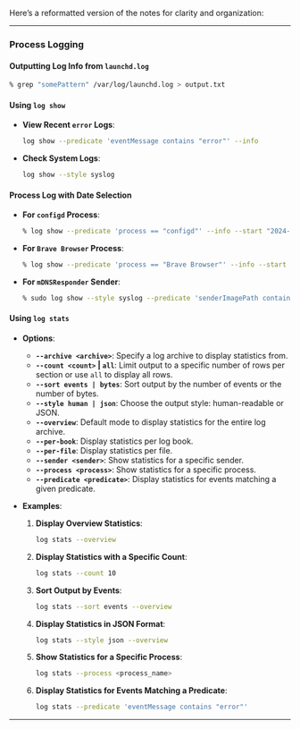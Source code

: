 Here’s a reformatted version of the notes for clarity and organization:

---

### **Process Logging**

#### **Outputting Log Info from `launchd.log`**
```bash
% grep "somePattern" /var/log/launchd.log > output.txt
```

#### **Using `log show`**

- **View Recent `error` Logs**:
  ```bash
  log show --predicate 'eventMessage contains "error"' --info
  ```

- **Check System Logs**:
  ```bash
  log show --style syslog
  ```

#### **Process Log with Date Selection**

- **For `configd` Process**:
  ```bash
  % log show --predicate 'process == "configd"' --info --start "2024-08-02 00:00:00" --end "2024-08-02 23:59:59" > configdlog.txt
  ```

- **For `Brave Browser` Process**:
  ```bash
  % log show --predicate 'process == "Brave Browser"' --info --start "2024-08-02 00:00:00" --end "2024-08-02 23:59:59" > 0802Bravelog.txt
  ```

- **For `mDNSResponder` Sender**:
  ```bash
  % sudo log show --style syslog --predicate 'senderImagePath contains[cd] "mDNSResponder"' --info --start "2024-08-06 00:00:00" --end "2024-08-06 23:59:59"
  ```

#### **Using `log stats`**

- **Options**:
  - **`--archive <archive>`**: Specify a log archive to display statistics from.
  - **`--count <count>` | `all`**: Limit output to a specific number of rows per section or use `all` to display all rows.
  - **`--sort events | bytes`**: Sort output by the number of events or the number of bytes.
  - **`--style human | json`**: Choose the output style: human-readable or JSON.
  - **`--overview`**: Default mode to display statistics for the entire log archive.
  - **`--per-book`**: Display statistics per log book.
  - **`--per-file`**: Display statistics per file.
  - **`--sender <sender>`**: Show statistics for a specific sender.
  - **`--process <process>`**: Show statistics for a specific process.
  - **`--predicate <predicate>`**: Display statistics for events matching a given predicate.

- **Examples**:
  1. **Display Overview Statistics**:
     ```bash
     log stats --overview
     ```

  2. **Display Statistics with a Specific Count**:
     ```bash
     log stats --count 10
     ```

  3. **Sort Output by Events**:
     ```bash
     log stats --sort events --overview
     ```

  4. **Display Statistics in JSON Format**:
     ```bash
     log stats --style json --overview
     ```

  5. **Show Statistics for a Specific Process**:
     ```bash
     log stats --process <process_name>
     ```

  6. **Display Statistics for Events Matching a Predicate**:
     ```bash
     log stats --predicate 'eventMessage contains "error"'
     ```

---
